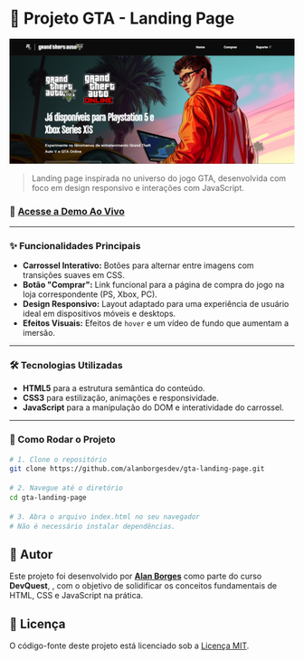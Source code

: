 # 🚀 Projeto GTA - Landing Page

![Prévia do Projeto](./src/imagens/preview.png)

> Landing page inspirada no universo do jogo GTA, desenvolvida com foco em design responsivo e interações com JavaScript.

### 🔗 [Acesse a Demo Ao Vivo](https://alanborgesdev.github.io/gta-landing-page/)

---

### ✨ Funcionalidades Principais

- **Carrossel Interativo:** Botões para alternar entre imagens com transições suaves em CSS.
- **Botão "Comprar":** Link funcional para a página de compra do jogo na loja correspondente (PS, Xbox, PC).
- **Design Responsivo:** Layout adaptado para uma experiência de usuário ideal em dispositivos móveis e desktops.
- **Efeitos Visuais:** Efeitos de `hover` e um vídeo de fundo que aumentam a imersão.

---

### 🛠️ Tecnologias Utilizadas

- **HTML5** para a estrutura semântica do conteúdo.
- **CSS3** para estilização, animações e responsividade.
- **JavaScript** para a manipulação do DOM e interatividade do carrossel.

---

### 🔧 Como Rodar o Projeto

```bash
# 1. Clone o repositório
git clone https://github.com/alanborgesdev/gta-landing-page.git

# 2. Navegue até o diretório
cd gta-landing-page

# 3. Abra o arquivo index.html no seu navegador
# Não é necessário instalar dependências.
   ```

## 👤 Autor  

Este projeto foi desenvolvido por **[Alan Borges](https://github.com/alanborgesdev)** como parte do curso **DevQuest**, , com o objetivo de solidificar os conceitos fundamentais de HTML, CSS e JavaScript na prática. 

## 📝 Licença

O código-fonte deste projeto está licenciado sob a [Licença MIT](LICENSE).